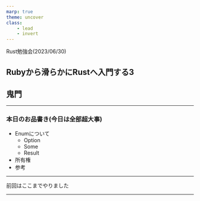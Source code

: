 ```yaml
---
marp: true
theme: uncover
class:
    - lead
    - invert
---
```


 Rust勉強会(2023/06/30)
## Rubyから滑らかにRustへ入門する3
## 鬼門

---

### 本日のお品書き(今日は全部超大事)
- Enumについて
  - Option
  - Some
  - Result
- 所有権
- 参考

---

前回はここまでやりました

---
